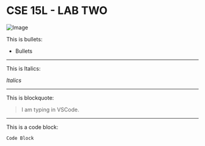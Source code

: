 # **CSE 15L - LAB TWO**
![Image](https://okonomikitchen.com/wp-content/uploads/2021/11/ramen-pancakes-1-of-1-683x1024.jpg)

This is bullets:
* Bullets
---
This is Italics:

*Italics*

---
This is blockquote:

> I am typing in VSCode.
---
This is a code block:
```
Code Block
```